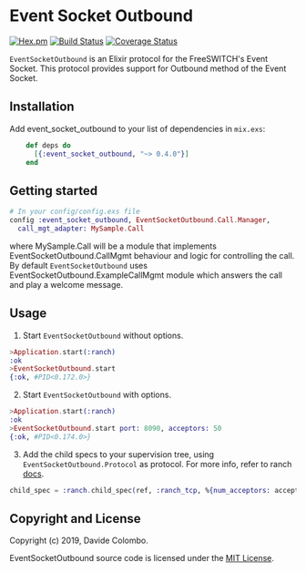 # Event Socket Outbound
[![Hex.pm](https://img.shields.io/hexpm/v/event_socket_outbound.svg)](https://hex.pm/packages/event_socket_outbound)
[![Build Status](https://travis-ci.org/davec82/freeswitch-outboundsocket.png?branch=master)](https://travis-ci.org/davec82/freeswitch-outboundsocket)
[![Coverage Status](https://coveralls.io/repos/github/davec82/freeswitch-outboundsocket/badge.svg?branch=master)](https://coveralls.io/github/davec82/freeswitch-outboundsocket?branch=master)

`EventSocketOutbound` is an Elixir protocol for the FreeSWITCH's Event Socket. This protocol provides support for Outbound method of the Event Socket.

## Installation

Add event_socket_outbound to your list of dependencies in `mix.exs`:

```elixir
    def deps do
      [{:event_socket_outbound, "~> 0.4.0"}]
    end
```
## Getting started

```elixir
# In your config/config.exs file
config :event_socket_outbound, EventSocketOutbound.Call.Manager,
  call_mgt_adapter: MySample.Call
```
where MySample.Call will be a module that implements EventSocketOutbound.CallMgmt behaviour and logic for controlling the call. By default `EventSocketOutbound` uses EventSocketOutbound.ExampleCallMgmt module which answers the call and play a welcome message.

## Usage

1. Start `EventSocketOutbound` without options.
```elixir
>Application.start(:ranch)
:ok
>EventSocketOutbound.start
{:ok, #PID<0.172.0>}
```

2. Start `EventSocketOutbound` with options.
```elixir
>Application.start(:ranch)
:ok
>EventSocketOutbound.start port: 8090, acceptors: 50
{:ok, #PID<0.174.0>}
```

3. Add the child specs to your supervision tree, using `EventSocketOutbound.Protocol` as protocol. For more info, refer to ranch [docs](https://ninenines.eu/docs/en/ranch/1.7/guide/embedded/).
```elixir
child_spec = :ranch.child_spec(ref, :ranch_tcp, %{num_acceptors: acceptors, socket_opts: [{:port, port}]},, EventSocketOutbound.Protocol :ranch)
```

## Copyright and License

Copyright (c) 2019, Davide Colombo.

EventSocketOutbound source code is licensed under the [MIT License](LICENSE.md).
